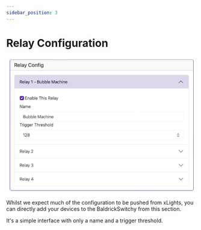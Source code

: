 ```yaml
---
sidebar_position: 3
---
```


# Relay Configuration

![BaldrickSwitchy Web Interface Relay ](../img/web-interface-relay.png)

Whilst we expect much of the configuration to be pushed from xLights, you can directly add your devices to the BaldrickSwitchy from this section.

It's a simple interface with only a name and a trigger threshold.